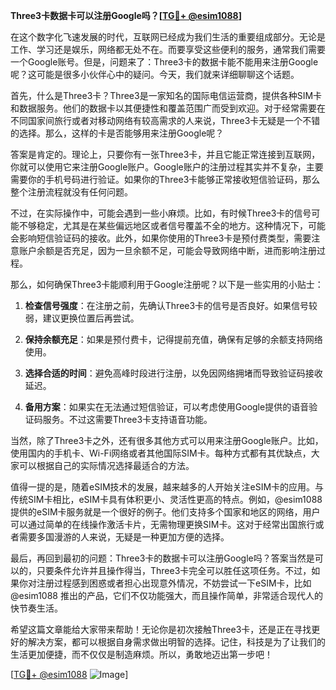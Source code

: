 **Three3卡数据卡可以注册Google吗？[[TG💪+ @esim1088](https://t.me/s/esim1088)]**

在这个数字化飞速发展的时代，互联网已经成为我们生活的重要组成部分。无论是工作、学习还是娱乐，网络都无处不在。而要享受这些便利的服务，通常我们需要一个Google账号。但是，问题来了：Three3卡的数据卡能不能用来注册Google呢？这可能是很多小伙伴心中的疑问。今天，我们就来详细聊聊这个话题。

首先，什么是Three3卡？Three3是一家知名的国际电信运营商，提供各种SIM卡和数据服务。他们的数据卡以其便捷性和覆盖范围广而受到欢迎。对于经常需要在不同国家间旅行或者对移动网络有较高需求的人来说，Three3卡无疑是一个不错的选择。那么，这样的卡是否能够用来注册Google呢？

答案是肯定的。理论上，只要你有一张Three3卡，并且它能正常连接到互联网，你就可以使用它来注册Google账户。Google账户的注册过程其实并不复杂，主要需要你的手机号码进行验证。如果你的Three3卡能够正常接收短信验证码，那么整个注册流程就没有任何问题。

不过，在实际操作中，可能会遇到一些小麻烦。比如，有时候Three3卡的信号可能不够稳定，尤其是在某些偏远地区或者信号覆盖不全的地方。这种情况下，可能会影响短信验证码的接收。此外，如果你使用的Three3卡是预付费类型，需要注意账户余额是否充足，因为一旦余额不足，可能会导致网络中断，进而影响注册过程。

那么，如何确保Three3卡能顺利用于Google注册呢？以下是一些实用的小贴士：

1. **检查信号强度**：在注册之前，先确认Three3卡的信号是否良好。如果信号较弱，建议更换位置后再尝试。
   
2. **保持余额充足**：如果是预付费卡，记得提前充值，确保有足够的余额支持网络使用。

3. **选择合适的时间**：避免高峰时段进行注册，以免因网络拥堵而导致验证码接收延迟。

4. **备用方案**：如果实在无法通过短信验证，可以考虑使用Google提供的语音验证码服务。不过这需要Three3卡支持语音功能。

当然，除了Three3卡之外，还有很多其他方式可以用来注册Google账户。比如，使用国内的手机卡、Wi-Fi网络或者其他国际SIM卡。每种方式都有其优缺点，大家可以根据自己的实际情况选择最适合的方法。

值得一提的是，随着eSIM技术的发展，越来越多的人开始关注eSIM卡的应用。与传统SIM卡相比，eSIM卡具有体积更小、灵活性更高的特点。例如，@esim1088 提供的eSIM卡服务就是一个很好的例子。他们支持多个国家和地区的网络，用户可以通过简单的在线操作激活卡片，无需物理更换SIM卡。这对于经常出国旅行或者需要多国漫游的人来说，无疑是一种更加方便的选择。

最后，再回到最初的问题：Three3卡的数据卡可以注册Google吗？答案当然是可以的，只要条件允许并且操作得当，Three3卡完全可以胜任这项任务。不过，如果你对注册过程感到困惑或者担心出现意外情况，不妨尝试一下eSIM卡，比如@esim1088 推出的产品，它们不仅功能强大，而且操作简单，非常适合现代人的快节奏生活。

希望这篇文章能给大家带来帮助！无论你是初次接触Three3卡，还是正在寻找更好的解决方案，都可以根据自身需求做出明智的选择。记住，科技是为了让我们的生活更加便捷，而不仅仅是制造麻烦。所以，勇敢地迈出第一步吧！

[[TG💪+ @esim1088](https://t.me/s/esim1088) ![Image](https://i.postimg.cc/4NQfJmqS/Snipaste-2025-05-13-00-14-12.png)]